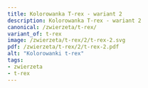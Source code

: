 ```yaml
---
title: Kolorowanka T-rex - wariant 2
description: Kolorowanka T-rex - wariant 2
canonical: /zwierzeta/t-rex/
variant_of: t-rex
image: /zwierzeta/t-rex/2/t-rex-2.svg
pdf: /zwierzeta/t-rex/2/t-rex-2.pdf
alt: "Kolorowanki t-rex"
tags:
- zwierzeta
- t-rex
---
```

